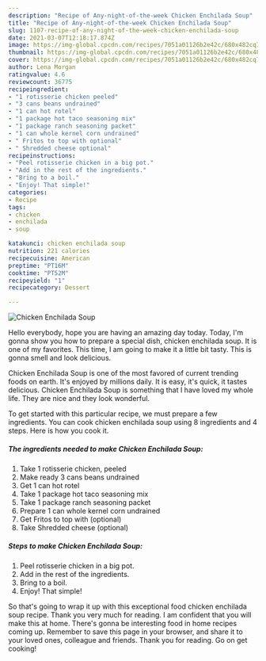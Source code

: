 ```yaml
---
description: "Recipe of Any-night-of-the-week Chicken Enchilada Soup"
title: "Recipe of Any-night-of-the-week Chicken Enchilada Soup"
slug: 1107-recipe-of-any-night-of-the-week-chicken-enchilada-soup
date: 2021-03-07T12:18:17.874Z
image: https://img-global.cpcdn.com/recipes/7051a01126b2e42c/680x482cq70/chicken-enchilada-soup-recipe-main-photo.jpg
thumbnail: https://img-global.cpcdn.com/recipes/7051a01126b2e42c/680x482cq70/chicken-enchilada-soup-recipe-main-photo.jpg
cover: https://img-global.cpcdn.com/recipes/7051a01126b2e42c/680x482cq70/chicken-enchilada-soup-recipe-main-photo.jpg
author: Lena Morgan
ratingvalue: 4.6
reviewcount: 36775
recipeingredient:
- "1 rotisserie chicken peeled"
- "3 cans beans undrained"
- "1 can hot rotel"
- "1 package hot taco seasoning mix"
- "1 package ranch seasoning packet"
- "1 can whole kernel corn undrained"
- " Fritos to top with optional"
- " Shredded cheese optional"
recipeinstructions:
- "Peel rotisserie chicken in a big pot."
- "Add in the rest of the ingredients."
- "Bring to a boil."
- "Enjoy! That simple!"
categories:
- Recipe
tags:
- chicken
- enchilada
- soup

katakunci: chicken enchilada soup 
nutrition: 221 calories
recipecuisine: American
preptime: "PT16M"
cooktime: "PT52M"
recipeyield: "1"
recipecategory: Dessert

---
```



![Chicken Enchilada Soup](https://img-global.cpcdn.com/recipes/7051a01126b2e42c/680x482cq70/chicken-enchilada-soup-recipe-main-photo.jpg)

Hello everybody, hope you are having an amazing day today. Today, I'm gonna show you how to prepare a special dish, chicken enchilada soup. It is one of my favorites. This time, I am going to make it a little bit tasty. This is gonna smell and look delicious.



Chicken Enchilada Soup is one of the most favored of current trending foods on earth. It's enjoyed by millions daily. It is easy, it's quick, it tastes delicious. Chicken Enchilada Soup is something that I have loved my whole life. They are nice and they look wonderful.


To get started with this particular recipe, we must prepare a few ingredients. You can cook chicken enchilada soup using 8 ingredients and 4 steps. Here is how you cook it.

<!--inarticleads1-->

##### The ingredients needed to make Chicken Enchilada Soup:

1. Take 1 rotisserie chicken, peeled
1. Make ready 3 cans beans undrained
1. Get 1 can hot rotel
1. Take 1 package hot taco seasoning mix
1. Take 1 package ranch seasoning packet
1. Prepare 1 can whole kernel corn undrained
1. Get  Fritos to top with (optional)
1. Take  Shredded cheese (optional)




<!--inarticleads2-->

##### Steps to make Chicken Enchilada Soup:

1. Peel rotisserie chicken in a big pot.
1. Add in the rest of the ingredients.
1. Bring to a boil.
1. Enjoy! That simple!




So that's going to wrap it up with this exceptional food chicken enchilada soup recipe. Thank you very much for reading. I am confident that you will make this at home. There's gonna be interesting food in home recipes coming up. Remember to save this page in your browser, and share it to your loved ones, colleague and friends. Thank you for reading. Go on get cooking!
